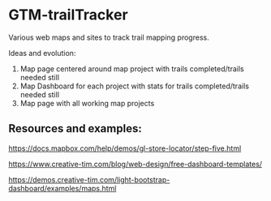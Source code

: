 # GTM-trailTracker
Various web maps and sites to track trail mapping progress.

Ideas and evolution:
1. Map page centered around map project with trails completed/trails needed still
2. Map Dashboard for each project with stats for trails completed/trails needed still
3. Map page with all working map projects

## Resources and examples:
https://docs.mapbox.com/help/demos/gl-store-locator/step-five.html

https://www.creative-tim.com/blog/web-design/free-dashboard-templates/

https://demos.creative-tim.com/light-bootstrap-dashboard/examples/maps.html

